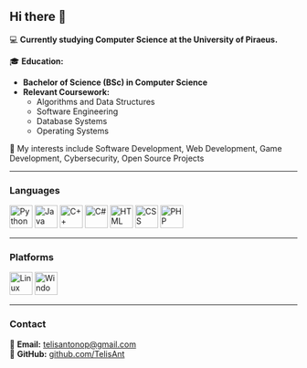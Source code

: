 ## Hi there 👋

💻 **Currently studying Computer Science at the University of Piraeus.**

🎓 **Education:**  
   - **Bachelor of Science (BSc) in Computer Science**  
   - **Relevant Coursework:**  
     - Algorithms and Data Structures  
     - Software Engineering  
     - Database Systems  
     - Operating Systems  

🤟 My interests include Software Development, Web Development, Game Development, Cybersecurity, Open Source Projects

---

### **Languages**  
<img src="https://cdn.jsdelivr.net/gh/devicons/devicon/icons/python/python-original.svg" alt="Python" width="40" height="40" /> <img src="https://cdn.jsdelivr.net/gh/devicons/devicon/icons/java/java-original.svg" alt="Java" width="40" height="40" /> <img src="https://cdn.jsdelivr.net/gh/devicons/devicon/icons/cplusplus/cplusplus-original.svg" alt="C++" width="40" height="40" />   <img src="https://cdn.jsdelivr.net/gh/devicons/devicon/icons/csharp/csharp-original.svg" alt="C#" width="40" height="40" /> <img src="https://cdn.jsdelivr.net/gh/devicons/devicon/icons/html5/html5-original.svg" alt="HTML" width="40" height="40" /> <img src="https://cdn.jsdelivr.net/gh/devicons/devicon/icons/css3/css3-original.svg" alt="CSS" width="40" height="40" /> <img src="https://cdn.jsdelivr.net/gh/devicons/devicon/icons/php/php-original.svg" alt="PHP" width="40" height="40" />

---

### **Platforms**
<img src="https://cdn.jsdelivr.net/gh/devicons/devicon/icons/linux/linux-original.svg" alt="Linux" width="40" height="40" />   <img src="https://cdn.jsdelivr.net/gh/devicons/devicon/icons/windows8/windows8-original.svg" alt="Windows" width="40" height="40" />

---

### **Contact**  
📧 **Email:** telisantonop@gmail.com  
🐙 **GitHub:** [github.com/TelisAnt](https://github.com/TelisAnt)  
